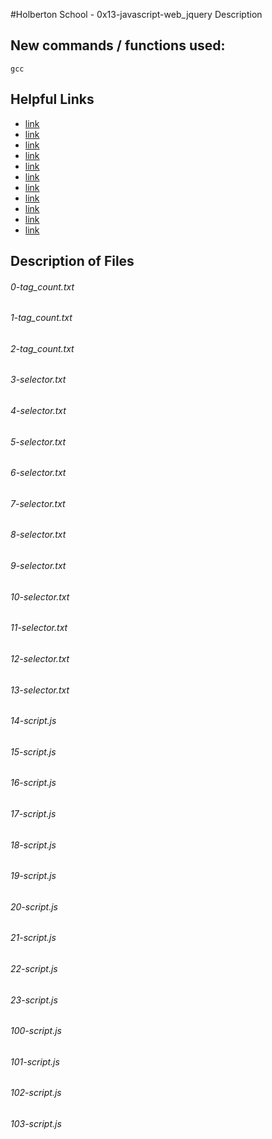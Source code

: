 #Holberton School - 0x13-javascript-web_jquery
Description

## New commands / functions used:
``gcc``

## Helpful Links
* [link](https://developer.mozilla.org/en-US/docs/Learn/JavaScript/First_steps/What_is_JavaScript)
* [link](http://www.jquery-tutorial.net/selectors/using-elements-ids-and-classes/)
* [link](http://www.jquery-tutorial.net/dom-manipulation/getting-and-setting-content/)
* [link](http://www.jquery-tutorial.net/dom-manipulation/getting-and-setting-css-classes/)
* [link](http://www.jquery-tutorial.net/dom-manipulation/the-append-and-prepend-methods/)
* [link](http://www.jquery-tutorial.net/ajax/introduction/)
* [link](http://www.jquery-tutorial.net/ajax/the-get-and-post-methods/)
* [link](https://developer.mozilla.org/en-US/docs/Learn/JavaScript/First_steps/What_went_wrong)
* [link](https://jquery.com)
* [link](http://api.jquery.com)
* [link](https://learn.jquery.com/ajax/)

## Description of Files
<h6>0-tag_count.txt</h6>

<h6>1-tag_count.txt</h6>

<h6>2-tag_count.txt</h6>

<h6>3-selector.txt</h6>

<h6>4-selector.txt</h6>

<h6>5-selector.txt</h6>

<h6>6-selector.txt</h6>

<h6>7-selector.txt</h6>

<h6>8-selector.txt</h6>

<h6>9-selector.txt</h6>

<h6>10-selector.txt</h6>

<h6>11-selector.txt</h6>

<h6>12-selector.txt</h6>

<h6>13-selector.txt</h6>

<h6>14-script.js</h6>

<h6>15-script.js</h6>

<h6>16-script.js</h6>

<h6>17-script.js</h6>

<h6>18-script.js</h6>

<h6>19-script.js</h6>

<h6>20-script.js</h6>

<h6>21-script.js</h6>

<h6>22-script.js</h6>

<h6>23-script.js</h6>

<h6>100-script.js</h6>

<h6>101-script.js</h6>

<h6>102-script.js</h6>

<h6>103-script.js</h6>

